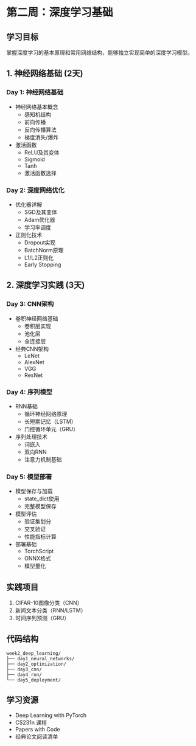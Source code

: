 # 第二周：深度学习基础

## 学习目标
掌握深度学习的基本原理和常用网络结构，能够独立实现简单的深度学习模型。

## 1. 神经网络基础 (2天)

### Day 1: 神经网络基础
- 神经网络基本概念
  - 感知机结构
  - 前向传播
  - 反向传播算法
  - 梯度消失/爆炸
- 激活函数
  - ReLU及其变体
  - Sigmoid
  - Tanh
  - 激活函数选择

### Day 2: 深度网络优化
- 优化器详解
  - SGD及其变体
  - Adam优化器
  - 学习率调度
- 正则化技术
  - Dropout实现
  - BatchNorm原理
  - L1/L2正则化
  - Early Stopping

## 2. 深度学习实践 (3天)

### Day 3: CNN架构
- 卷积神经网络基础
  - 卷积层实现
  - 池化层
  - 全连接层
- 经典CNN架构
  - LeNet
  - AlexNet
  - VGG
  - ResNet

### Day 4: 序列模型
- RNN基础
  - 循环神经网络原理
  - 长短期记忆（LSTM）
  - 门控循环单元（GRU）
- 序列处理技术
  - 词嵌入
  - 双向RNN
  - 注意力机制基础

### Day 5: 模型部署
- 模型保存与加载
  - state_dict使用
  - 完整模型保存
- 模型评估
  - 验证集划分
  - 交叉验证
  - 性能指标计算
- 部署基础
  - TorchScript
  - ONNX格式
  - 模型量化

## 实践项目
1. CIFAR-10图像分类（CNN）
2. 新闻文本分类（RNN/LSTM）
3. 时间序列预测（GRU）

## 代码结构
```
week2_deep_learning/
├── day1_neural_networks/
├── day2_optimization/
├── day3_cnn/
├── day4_rnn/
└── day5_deployment/
```

## 学习资源
- Deep Learning with PyTorch
- CS231n 课程
- Papers with Code
- 经典论文阅读清单
